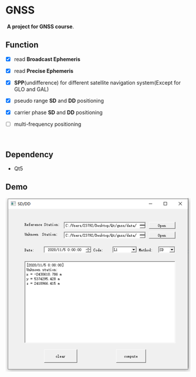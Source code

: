 # GNSS

​	**A project for GNSS course**.



## Function

- [x] read **Broadcast Ephemeris**

- [x] read **Precise Ephemeris**

- [x] **SPP**(undifference) for different satellite navigation system(Except for GLO and GAL)

- [x] pseudo range **SD** and **DD** positioning

- [x] carrier phase **SD** and **DD** positioning

- [ ] multi-frequency positioning

  

​	

## Dependency

* Qt5



## Demo

![image-20210503195131109](https://github.com/Liu-Yuzhen/GNSS/blob/master/pic/image-20210503194912828.png)

